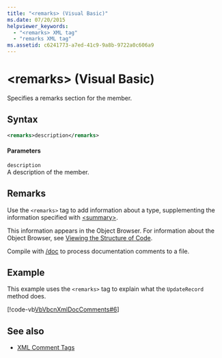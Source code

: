 ```yaml
---
title: "<remarks> (Visual Basic)"
ms.date: 07/20/2015
helpviewer_keywords: 
  - "<remarks> XML tag"
  - "remarks XML tag"
ms.assetid: c6241773-a7ed-41c9-9a8b-9722a0c606a9
---
```

# \<remarks> (Visual Basic)
Specifies a remarks section for the member.  
  
## Syntax  
  
```xml  
<remarks>description</remarks>  
```  
  
#### Parameters  
 `description`  
 A description of the member.  
  
## Remarks  
 Use the `<remarks>` tag to add information about a type, supplementing the information specified with [\<summary>](../../../visual-basic/language-reference/xmldoc/summary.md).  
  
 This information appears in the Object Browser. For information about the Object Browser, see [Viewing the Structure of Code](/visualstudio/ide/viewing-the-structure-of-code).  
  
 Compile with [/doc](../../../visual-basic/reference/command-line-compiler/doc.md) to process documentation comments to a file.  
  
## Example  
 This example uses the `<remarks>` tag to explain what the `UpdateRecord` method does.  
  
 [!code-vb[VbVbcnXmlDocComments#6](../../../visual-basic/language-reference/xmldoc/codesnippet/VisualBasic/remarks_1.vb)]  
  
## See also
- [XML Comment Tags](../../../visual-basic/language-reference/xmldoc/index.md)
